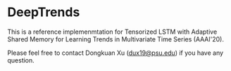 # DeepTrends

This is a reference implemenmtation for Tensorized LSTM with Adaptive Shared Memory for Learning Trends in Multivariate Time Series (AAAI'20).

Please feel free to contact Dongkuan Xu (dux19@psu.edu) if you have any question.
